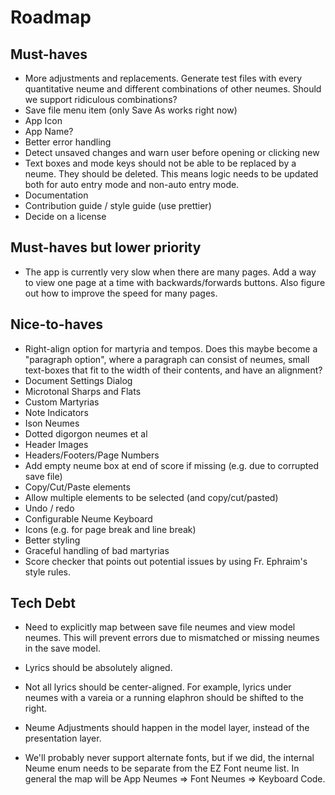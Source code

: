 # Roadmap

## Must-haves

- More adjustments and replacements. Generate test files with every quantitative neume and different combinations of other neumes. Should we support ridiculous combinations?
- Save file menu item (only Save As works right now)
- App Icon
- App Name?
- Better error handling
- Detect unsaved changes and warn user before opening or clicking new
- Text boxes and mode keys should not be able to be replaced by a neume. They should be deleted. This means logic needs to be updated both for auto entry mode and non-auto entry mode.
- Documentation
- Contribution guide / style guide (use prettier)
- Decide on a license

## Must-haves but lower priority

- The app is currently very slow when there are many pages. Add a way to view one page at a time with backwards/forwards buttons. Also figure out how to improve the speed for many pages.

## Nice-to-haves

- Right-align option for martyria and tempos. Does this maybe become a "paragraph option", where a paragraph can consist of neumes, small text-boxes that fit to the width of their contents, and have an alignment?
- Document Settings Dialog
- Microtonal Sharps and Flats
- Custom Martyrias
- Note Indicators
- Ison Neumes
- Dotted digorgon neumes et al
- Header Images
- Headers/Footers/Page Numbers
- Add empty neume box at end of score if missing (e.g. due to corrupted save file)
- Copy/Cut/Paste elements
- Allow multiple elements to be selected (and copy/cut/pasted)
- Undo / redo
- Configurable Neume Keyboard
- Icons (e.g. for page break and line break)
- Better styling
- Graceful handling of bad martyrias
- Score checker that points out potential issues by using Fr. Ephraim's style rules.

## Tech Debt

- Need to explicitly map between save file neumes and view model neumes. This will prevent errors due to mismatched or missing neumes in the save model.

- Lyrics should be absolutely aligned.

- Not all lyrics should be center-aligned. For example, lyrics under neumes with a vareia or a running elaphron should be shifted to the right.

- Neume Adjustments should happen in the model layer, instead of the presentation layer.

- We'll probably never support alternate fonts, but if we did, the internal Neume enum needs to be separate from the EZ Font neume list. In general the map will be App Neumes => Font Neumes => Keyboard Code.

